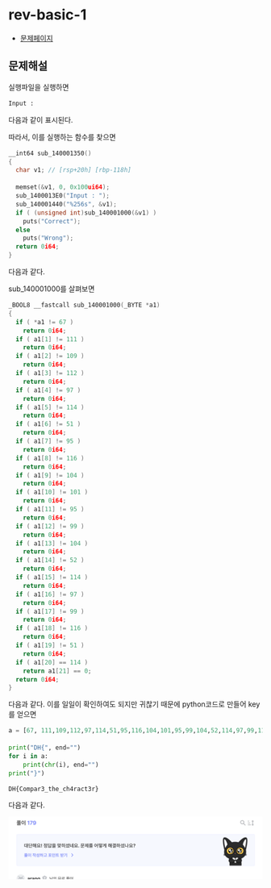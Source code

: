 # rev-basic-1

- [문제페이지](https://dreamhack.io/wargame/challenges/15)

## 문제해설

실행파일을 실행하면

```bash
Input : 
```
다음과 같이 표시된다.

따라서, 이를 실행하는 함수를 찾으면

```c
__int64 sub_140001350()
{
  char v1; // [rsp+20h] [rbp-118h]

  memset(&v1, 0, 0x100ui64);
  sub_1400013E0("Input : ");
  sub_140001440("%256s", &v1);
  if ( (unsigned int)sub_140001000(&v1) )
    puts("Correct");
  else
    puts("Wrong");
  return 0i64;
}
```

다음과 같다. 

sub_140001000를 살펴보면

```c
_BOOL8 __fastcall sub_140001000(_BYTE *a1)
{
  if ( *a1 != 67 )
    return 0i64;
  if ( a1[1] != 111 )
    return 0i64;
  if ( a1[2] != 109 )
    return 0i64;
  if ( a1[3] != 112 )
    return 0i64;
  if ( a1[4] != 97 )
    return 0i64;
  if ( a1[5] != 114 )
    return 0i64;
  if ( a1[6] != 51 )
    return 0i64;
  if ( a1[7] != 95 )
    return 0i64;
  if ( a1[8] != 116 )
    return 0i64;
  if ( a1[9] != 104 )
    return 0i64;
  if ( a1[10] != 101 )
    return 0i64;
  if ( a1[11] != 95 )
    return 0i64;
  if ( a1[12] != 99 )
    return 0i64;
  if ( a1[13] != 104 )
    return 0i64;
  if ( a1[14] != 52 )
    return 0i64;
  if ( a1[15] != 114 )
    return 0i64;
  if ( a1[16] != 97 )
    return 0i64;
  if ( a1[17] != 99 )
    return 0i64;
  if ( a1[18] != 116 )
    return 0i64;
  if ( a1[19] != 51 )
    return 0i64;
  if ( a1[20] == 114 )
    return a1[21] == 0;
  return 0i64;
}
```

다음과 같다. 이를 일일이 확인하여도 되지만 귀찮기 때문에 python코드로 만들어 key를 얻으면

```python
a = [67, 111,109,112,97,114,51,95,116,104,101,95,99,104,52,114,97,99,116,51,114, 0]

print("DH{", end="")
for i in a:
    print(chr(i), end="")
print("}")
```

```
DH{Compar3_the_ch4ract3r}
```
다음과 같다.

![alt text](image.png)